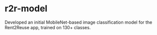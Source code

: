 # r2r-model
Developed an initial MobileNet-based image classification model for the Rent2Reuse app, trained on 130+ classes.
